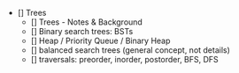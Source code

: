 - [] Trees
    - [] Trees - Notes & Background
    - [] Binary search trees: BSTs
    - [] Heap / Priority Queue / Binary Heap
    - [] balanced search trees (general concept, not details)
    - [] traversals: preorder, inorder, postorder, BFS, DFS